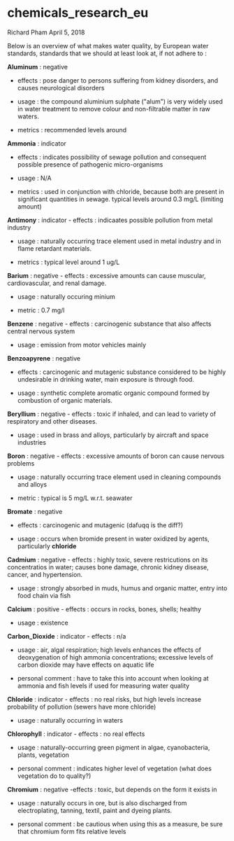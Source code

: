 chemicals\_research\_eu
================
Richard Pham
April 5, 2018

Below is an overview of what makes water quality, by European water standards, standards that we should at least look at, if not adhere to :

**Aluminum** : negative
- effects : pose danger to persons suffering from kidney disorders, and causes neurological disorders

-   usage : the compound aluminium sulphate ("alum") is very widely used in water treatment to remove colour and non-filtrable matter in raw waters.

-   metrics : recommended levels around

**Ammonia** : indicator
- effects : indicates possibility of sewage pollution and consequent possible presence of pathogenic micro-organisms

-   usage : N/A

-   metrics : used in conjunction with chloride, because both are present in significant quantities in sewage. typical levels around 0.3 mg/L (limiting amount)

**Antimony** : indicator - effects : indicaates possible pollution from metal industry

-   usage : naturally occurring trace element used in metal industry and in flame retardant materials.

-   metrics : typical level around 1 ug/L

**Barium** : negative - effects : excessive amounts can cause muscular, cardiovascular, and renal damage.

-   usage : naturally occuring minium

-   metric : 0.7 mg/l

**Benzene** : negative - effects : carcinogenic substance that also affects central nervous system

-   usage : emission from motor vehicles mainly

**Benzoapyrene** : negative

-   effects : carcinogenic and mutagenic substance considered to be highly undesirable in drinking water, main exposure is through food.

-   usage : synthetic complete aromatic organic compound formed by combustion of organic materials.

**Beryllium** : negative - effects : toxic if inhaled, and can lead to variety of respiratory and other diseases.

-   usage : used in brass and alloys, particularly by aircraft and space industries

**Boron** : negative - effects : excessive amounts of boron can cause nervous problems

-   usage : naturally occurring trace element used in cleaning compounds and alloys

-   metric : typical is 5 mg/L w.r.t. seawater

**Bromate** : negative
- effects : carcinogenic and mutagenic (dafuqq is the diff?)

-   usage : occurs when bromide present in water oxidized by agents, particularly **chloride**

**Cadmium** : negative - effects : highly toxic, severe restricutions on its concentratios in water; causes bone damage, chronic kidney disease, cancer, and hypertension.

-   usage : strongly absorbed in muds, humus and organic matter, entry into food chain via fish

**Calcium** : positive - effects : occurs in rocks, bones, shells; healthy

-   usage : existence

**Carbon\_Dioxide** : indicator - effects : n/a

-   usage : air, algal respiration; high levels enhances the effects of deoxygenation of high ammonia concentrations; excessive levels of carbon dioxide may have effects on aquatic life

-   personal comment : have to take this into account when looking at ammonia and fish levels if used for measuring water quality

**Chloride** : indicator - effects : no real risks, but high levels increase probability of pollution (sewers have more chloride)

-   usage : naturally occurring in waters

**Chlorophyll** : indicator - effects : no real effects

-   usage : naturally-occurring green pigment in algae, cyanobacteria, plants, vegetation

-   personal comment : indicates higher level of vegetation (what does vegetation do to quality?)

**Chromium** : negative -effects : toxic, but depends on the form it exists in

-   usage : naturally occurs in ore, but is also discharged from electroplating, tanning, textil, paint and dyeing plants.

-   personal comment : be cautious when using this as a measure, be sure that chromium form fits relative levels
